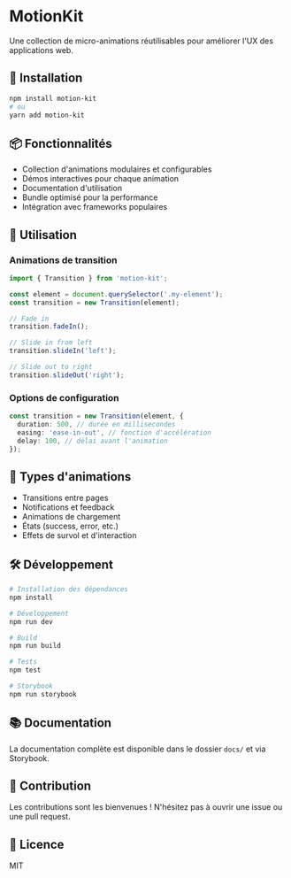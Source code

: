 # MotionKit

Une collection de micro-animations réutilisables pour améliorer l'UX des applications web.

## 🚀 Installation

```bash
npm install motion-kit
# ou
yarn add motion-kit
```

## 📦 Fonctionnalités

- Collection d'animations modulaires et configurables
- Démos interactives pour chaque animation
- Documentation d'utilisation
- Bundle optimisé pour la performance
- Intégration avec frameworks populaires

## 🎯 Utilisation

### Animations de transition

```typescript
import { Transition } from 'motion-kit';

const element = document.querySelector('.my-element');
const transition = new Transition(element);

// Fade in
transition.fadeIn();

// Slide in from left
transition.slideIn('left');

// Slide out to right
transition.slideOut('right');
```

### Options de configuration

```typescript
const transition = new Transition(element, {
  duration: 500, // durée en millisecondes
  easing: 'ease-in-out', // fonction d'accélération
  delay: 100, // délai avant l'animation
});
```

## 🎨 Types d'animations

- Transitions entre pages
- Notifications et feedback
- Animations de chargement
- États (success, error, etc.)
- Effets de survol et d'interaction

## 🛠️ Développement

```bash
# Installation des dépendances
npm install

# Développement
npm run dev

# Build
npm run build

# Tests
npm test

# Storybook
npm run storybook
```

## 📚 Documentation

La documentation complète est disponible dans le dossier `docs/` et via Storybook.

## 🤝 Contribution

Les contributions sont les bienvenues ! N'hésitez pas à ouvrir une issue ou une pull request.

## 📝 Licence

MIT 